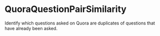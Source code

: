 # QuoraQuestionPairSimilarity
Identify which questions asked on Quora are duplicates of questions that have already been asked.

